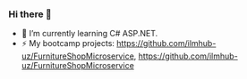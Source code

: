 ### Hi there 👋


- 🌱 I’m currently learning C# ASP.NET.
- ⚡ My bootcamp projects: https://github.com/ilmhub-uz/FurnitureShopMicroservice,  https://github.com/ilmhub-uz/FurnitureShopMicroservice
